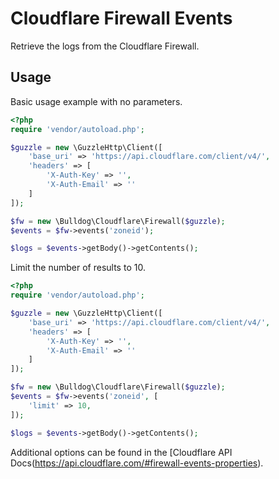 # Cloudflare Firewall Events

Retrieve the logs from the Cloudflare Firewall.

## Usage

Basic usage example with no parameters.

```php
<?php
require 'vendor/autoload.php';

$guzzle = new \GuzzleHttp\Client([
    'base_uri' => 'https://api.cloudflare.com/client/v4/',
    'headers' => [
        'X-Auth-Key' => '',
        'X-Auth-Email' => ''
    ]
]);

$fw = new \Bulldog\Cloudflare\Firewall($guzzle);
$events = $fw->events('zoneid');

$logs = $events->getBody()->getContents();
```

Limit the number of results to 10.

```php
<?php
require 'vendor/autoload.php';

$guzzle = new \GuzzleHttp\Client([
    'base_uri' => 'https://api.cloudflare.com/client/v4/',
    'headers' => [
        'X-Auth-Key' => '',
        'X-Auth-Email' => ''
    ]
]);

$fw = new \Bulldog\Cloudflare\Firewall($guzzle);
$events = $fw->events('zoneid', [
    'limit' => 10,
]);

$logs = $events->getBody()->getContents();
```

Additional options can be found in the [Cloudflare API Docs(https://api.cloudflare.com/#firewall-events-properties).
